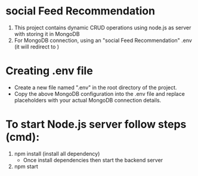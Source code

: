 # social Feed Recommendation

1. This project contains dynamic CRUD operations using node.js as server with storing it in MongoDB
2. For MongoDB connection, using an "social Feed Recommendation" .env (it will redirect to )

# Creating .env file

- Create a new file named ".env" in the root directory of the project.
- Copy the above MongoDB configuration into the .env file and replace placeholders with your actual MongoDB connection details.

# To start Node.js server follow steps (cmd):

1. npm install (install all dependency)
   - Once install dependencies then start the backend server
2. npm start
